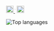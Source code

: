 <p align="left">
  <a href="https://www.linkedin.com/in/fajarkkh/">
    <img src="https://img.shields.io/badge/LinkedIn-Connect-0A66C2?style=flat-square&logo=linkedin&logoColor=white" height="20" />
  </a>
  <img src="https://via.placeholder.com/1x20/000000/000000" width="1" height="20" alt="divider" />
  <a href="mailto:fajarkakakhel@gmail.com">
    <img src="https://img.shields.io/badge/Email-Connect-D14836?style=flat-square&logo=gmail&logoColor=white" height="20" />
  </a>
</p>

<img src="https://github-readme-stats.vercel.app/api/top-langs?username=fajxc&layout=compact&card_width=360&bg_color=000000&title_color=ffffff&text_color=ffffff" alt="Top languages" />

